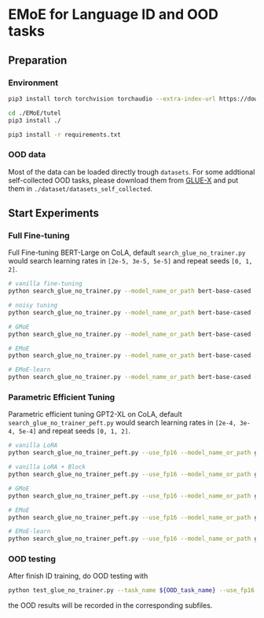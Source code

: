 # EMoE for Language ID and OOD tasks

## Preparation

### Environment

```sh
pip3 install torch torchvision torchaudio --extra-index-url https://download.pytorch.org/whl/cu116

cd ./EMoE/tutel
pip3 install ./

pip3 install -r requirements.txt
```

### OOD data

Most of the data can be loaded directly trough `datasets`. For some addtional self-collected OOD tasks, please download them from [GLUE-X](https://github.com/YangLinyi/GLUE-X) and put them in `./dataset/datasets_self_collected`.

## Start Experiments

### Full Fine-tuning

Full Fine-tuning BERT-Large on CoLA, default `search_glue_no_trainer.py` would search learning rates in `[2e-5, 3e-5, 5e-5]` and repeat seeds `[0, 1, 2]`.

```sh
# vanilla fine-tuning
python search_glue_no_trainer.py --model_name_or_path bert-base-cased --task_name cola

# noisy tuning
python search_glue_no_trainer.py --model_name_or_path bert-base-cased --task_name cola  --noise_tuning 0.15

# GMoE
python search_glue_no_trainer.py --model_name_or_path bert-base-cased --task_name cola --to_MoE --gate_type cosine_top --num_experts 6 --top_k 1 --moe_layers 10 --expert_repeat 6

# EMoE
python search_glue_no_trainer.py --model_name_or_path bert-base-cased --task_name cola --to_MoE --gate_type top --one_score --key_gate  --num_experts 64 --top_k 16 --moe_layers 10

# EMoE-learn
python search_glue_no_trainer.py --model_name_or_path bert-base-cased --task_name cola --to_MoE --gate_type cosine_top  --num_experts 64 --top_k 16 --moe_layers 10
```

### Parametric Efficient Tuning

Parametric efficient tuning GPT2-XL on CoLA, default `search_glue_no_trainer_peft.py` would search learning rates in `[2e-4, 3e-4, 5e-4]` and repeat seeds `[0, 1, 2]`.

```sh
# vanilla LoRA
python search_glue_no_trainer_peft.py --use_fp16 --model_name_or_path gpt2-xl --per_device_train_batch_size 8  --gradient_accumulation_steps 2 --task_name cola  

# vanilla LoRA + Block
python search_glue_no_trainer_peft.py --use_fp16 --model_name_or_path gpt2-xl --per_device_train_batch_size 8  --gradient_accumulation_steps 2 --task_name cola --tune_moe_layers_only --moe_layers 44

# GMoE
python search_glue_no_trainer_peft.py --use_fp16 --model_name_or_path gpt2-xl --per_device_train_batch_size 8  --gradient_accumulation_steps 2 --task_name cola  --tune_moe_layers_only --moe_layers 44 --to_MoE --gate_type cosine_top --num_experts 8 --top_k 2 --expert_repeat 8

# EMoE
python search_glue_no_trainer_peft.py --use_fp16 --model_name_or_path gpt2-xl --per_device_train_batch_size 8  --gradient_accumulation_steps 2 --task_name cola  --tune_moe_layers_only --tune_gates_only --moe_layers 44 --to_MoE --one_score --key_gate --num_experts 64 --top_k 32

# EMoE-learn
python search_glue_no_trainer_peft.py --use_fp16 --model_name_or_path gpt2-xl --per_device_train_batch_size 8  --gradient_accumulation_steps 2 --task_name cola  --tune_moe_layers_only --tune_gates_only --moe_layers 44 --to_MoE --gate_type cosine_top --num_experts 64 --top_k 32
```

### OOD testing

After finish ID training, do OOD testing with

```sh
python test_glue_no_trainer.py --task_name ${OOD_task_name} --use_fp16  --model_name_or_path gpt2-xl --source_dir ${experiment_dir_with_all_checkpoints}
```

the OOD results will be recorded in the corresponding subfiles.
